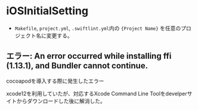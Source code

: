 # iOSInitialSetting


* `Makefile`, `project.yml`, `.swiftlint.yml`内の `{Project Name}` を任意のプロジェクト名に変更する。


## エラー: An error occurred while installing ffi (1.13.1), and Bundler cannot continue.

cocoapodを導入する際に発生したエラー

xcode12を利用していたが、対応するXcode Command Line Toolをdevelperサイトからダウンロードした後に解消した。
